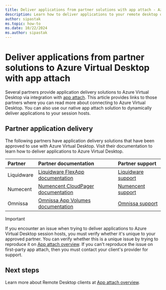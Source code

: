 ```yaml
---
title: Deliver applications from partner solutions with app attach - Azure Virtual Desktop
description: Learn how to deliver applications to your remote desktop or app using partner solutions with app attach.
author: sipastak
ms.topic: how-to
ms.date: 10/22/2024
ms.author: sipastak
---
```


# Deliver applications from partner solutions to Azure Virtual Desktop with app attach

Several partners provide application delivery solutions to Azure Virtual Desktop via integration with [app attach](app-attach-overview.md). This article provides links to those partners where you can read more about connecting to Azure Virtual Desktop. You can also use our native app attach solution to dynamically deliver applications to your session hosts.

## Partner application delivery

The following partners have application delivery solutions that have been approved to use with Azure Virtual Desktop. Visit their documentation to learn how to deliver applications to Azure Virtual Desktop.

| Partner | Partner documentation | Partner support |
|:-|:-|:-|
| Liquidware | [Liquidware FlexApp documentation](https://www.liquidware.com/profileunity-documentation) | [Liquidware support](https://www.liquidware.com/support) |
| Numecent | [Numencent CloudPager documentation](https://20110124.fs1.hubspotusercontent-na1.net/hubfs/20110124/Numecent%20Cloudpaging%20App%20Attach%20Integration%20-%20Solution%20Brief.pdf) | [Numencent support](https://numecent.freshdesk.com/support/home) |
| Omnissa | [Omnissa App Volumes documentation](https://docs.omnissa.com/category/App_Volumes) | [Omnissa support](https://customerconnect.omnissa.com/home) |

>[!IMPORTANT]
>If you encounter an issue when trying to deliver applications to Azure Virtual Desktop session hosts, you must verify whether it's unique to your approved partner. You can verify whether this is a unique issue by trying to reproduce it on [App attach overview](app-attach-overview.md). If you can't reproduce the issue on first-party app attach, then you must contact your client's provider for support.

## Next steps

Learn more about Remote Desktop clients at [App attach overview](app-attach-overview.md).